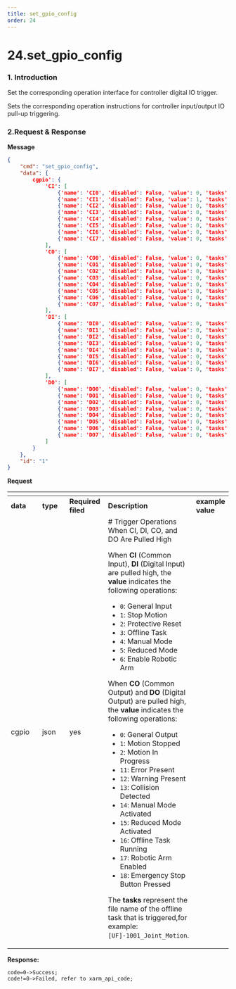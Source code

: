 ```yaml
---
title: set_gpio_config
order: 24
---
```

# 24.set\_gpio\_config

### 1. Introduction

Set the corresponding operation interface for controller digital IO trigger.

Sets the corresponding operation instructions for controller input/output IO pull-up triggering.
 





###  2.Request & Response

**Message**




```json
{
    "cmd": "set_gpio_config",
    "data": {
        cgpio': {
            'CI': [
                {'name': 'CI0', 'disabled': False, 'value': 0, 'tasks': []}, 
                {'name': 'CI1', 'disabled': False, 'value': 1, 'tasks': []}, 
                {'name': 'CI2', 'disabled': False, 'value': 0, 'tasks': []}, 
                {'name': 'CI3', 'disabled': False, 'value': 0, 'tasks': []}, 
                {'name': 'CI4', 'disabled': False, 'value': 0, 'tasks': []}, 
                {'name': 'CI5', 'disabled': False, 'value': 0, 'tasks': []}, 
                {'name': 'CI6', 'disabled': False, 'value': 0, 'tasks': []}, 
                {'name': 'CI7', 'disabled': False, 'value': 0, 'tasks': []}
            ], 
            'CO': [
                {'name': 'CO0', 'disabled': False, 'value': 0, 'tasks': []}, 
                {'name': 'CO1', 'disabled': False, 'value': 0, 'tasks': []}, 
                {'name': 'CO2', 'disabled': False, 'value': 0, 'tasks': []}, 
                {'name': 'CO3', 'disabled': False, 'value': 0, 'tasks': []}, 
                {'name': 'CO4', 'disabled': False, 'value': 0, 'tasks': []}, 
                {'name': 'CO5', 'disabled': False, 'value': 0, 'tasks': []}, 
                {'name': 'CO6', 'disabled': False, 'value': 0, 'tasks': []}, 
                {'name': 'CO7', 'disabled': False, 'value': 0, 'tasks': []}
            ], 
            'DI': [
                {'name': 'DI0', 'disabled': False, 'value': 0, 'tasks': []}, 
                {'name': 'DI1', 'disabled': False, 'value': 0, 'tasks': []}, 
                {'name': 'DI2', 'disabled': False, 'value': 0, 'tasks': []}, 
                {'name': 'DI3', 'disabled': False, 'value': 0, 'tasks': []}, 
                {'name': 'DI4', 'disabled': False, 'value': 0, 'tasks': []}, 
                {'name': 'DI5', 'disabled': False, 'value': 0, 'tasks': []}, 
                {'name': 'DI6', 'disabled': False, 'value': 0, 'tasks': []}, 
                {'name': 'DI7', 'disabled': False, 'value': 0, 'tasks': []}
            ], 
            'DO': [
                {'name': 'DO0', 'disabled': False, 'value': 0, 'tasks': []}, 
                {'name': 'DO1', 'disabled': False, 'value': 0, 'tasks': []}, 
                {'name': 'DO2', 'disabled': False, 'value': 0, 'tasks': []}, 
                {'name': 'DO3', 'disabled': False, 'value': 0, 'tasks': []}, 
                {'name': 'DO4', 'disabled': False, 'value': 0, 'tasks': []}, 
                {'name': 'DO5', 'disabled': False, 'value': 0, 'tasks': []}, 
                {'name': 'DO6', 'disabled': False, 'value': 0, 'tasks': []}, 
                {'name': 'DO7', 'disabled': False, 'value': 0, 'tasks': []}
            ]
        }
    },
    "id": "1"
}
```     
**Request**     













<table data-header-hidden><thead><tr><th width="121"></th><th width="101"></th><th width="82"></th><th></th><th></th></tr></thead><tbody><tr><td><strong>data</strong></td><td><strong>type</strong></td><td><strong>Required filed</strong></td><td><strong>Description</strong></td><td><strong>example value</strong></td></tr><tr><td>cgpio</td><td>json</td><td>yes</td><td># Trigger Operations When CI, DI, CO, and DO Are Pulled High

When **CI** (Common Input), **DI** (Digital Input) are pulled high, the **value** indicates the following operations:

- `0`: General Input
- `1`: Stop Motion
- `2`: Protective Reset
- `3`: Offline Task
- `4`: Manual Mode
- `5`: Reduced Mode
- `6`: Enable Robotic Arm

When **CO** (Common Output) and **DO** (Digital Output) are pulled high, the **value** indicates the following operations:

- `0`: General Output
- `1`: Motion Stopped
- `2`: Motion In Progress
- `11`: Error Present
- `12`: Warning Present
- `13`: Collision Detected
- `14`: Manual Mode Activated
- `15`: Reduced Mode Activated
- `16`: Offline Task Running
- `17`: Robotic Arm Enabled
- `18`: Emergency Stop Button Pressed

The **tasks** represent the file name of the offline task that is triggered,for example: `[UF]-1001_Joint_Motion`.
</td><td></td></tr></tbody></table>







**Response:**     



```
code=0->Success;
code!=0->Failed, refer to xarm_api_code;
```













